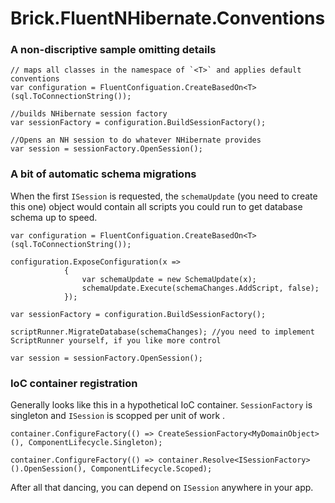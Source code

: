 # Brick.FluentNHibernate.Conventions

### A non-discriptive sample omitting details
```
// maps all classes in the namespace of `<T>` and applies default conventions
var configuration = FluentConfiguation.CreateBasedOn<T>(sql.ToConnectionString());

//builds NHibernate session factory
var sessionFactory = configuration.BuildSessionFactory();

//Opens an NH session to do whatever NHibernate provides
var session = sessionFactory.OpenSession();
```


### A bit of automatic schema migrations

When the first `ISession` is requested, the `schemaUpdate` (you need to create this one) object would contain all scripts you could run to get database schema up to speed.
```
var configuration = FluentConfiguation.CreateBasedOn<T>(sql.ToConnectionString());

configuration.ExposeConfiguration(x =>
            {
                var schemaUpdate = new SchemaUpdate(x);
                schemaUpdate.Execute(schemaChanges.AddScript, false);
            });

var sessionFactory = configuration.BuildSessionFactory();

scriptRunner.MigrateDatabase(schemaChanges); //you need to implement ScriptRunner yourself, if you like more control

var session = sessionFactory.OpenSession();
```

### IoC container registration

Generally looks like this in a hypothetical IoC container.
`SessionFactory` is singleton and `ISession` is scopped per unit of work .
```
container.ConfigureFactory(() => CreateSessionFactory<MyDomainObject>(), ComponentLifecycle.Singleton);

container.ConfigureFactory(() => container.Resolve<ISessionFactory>().OpenSession(), ComponentLifecycle.Scoped);

```
After all that dancing, you can depend on `ISession` anywhere in your app.

